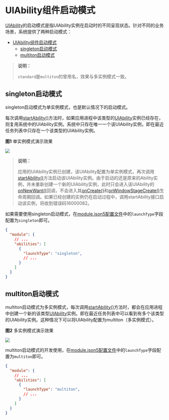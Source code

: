 # UIAbility组件启动模式

[UIAbility](../../../API_Reference/source_zh_cn/apis/AbilityKit/cj-apis-ability.md#class-uiability)的启动模式是指UIAbility实例在启动时的不同呈现状态。针对不同的业务场景，系统提供了两种启动模式：

- [UIAbility组件启动模式](#uiability组件启动模式)
  - [singleton启动模式](#singleton启动模式)
  - [multiton启动模式](#multiton启动模式)

> **说明：**
>
> `standard`是`multiton`的曾用名，效果与多实例模式一致。

## singleton启动模式

singleton启动模式为单实例模式，也是默认情况下的启动模式。

每次调用[startAbility()](../../../API_Reference/source_zh_cn/apis/AbilityKit/cj-apis-ability.md#func-startabilitywant)方法时，如果应用进程中该类型的[UIAbility](../../../API_Reference/source_zh_cn/apis/AbilityKit/cj-apis-ability.md#class-uiability)实例已经存在，则复用系统中的UIAbility实例。系统中只存在唯一一个该UIAbility实例，即在最近任务列表中只存在一个该类型的UIAbility实例。

**图1** 单实例模式演示效果

<img src="./figures/uiability-launch-type1.gif" style="zoom:90%">

> **说明：**
>
> 应用的UIAbility实例已创建，该UIAbility配置为单实例模式，再次调用[startAbility()](../../../API_Reference/source_zh_cn/apis/AbilityKit/cj-apis-ability.md#func-startabilitywant)方法启动该UIAbility实例。由于启动的还是原来的Ability实例，并未重新创建一个新的UIAbility实例，此时只会进入该UIAbility的[onNewWant()](../../../API_Reference/source_zh_cn/apis/AbilityKit/cj-apis-ability.md#func-onnewwantwant-launchparam)回调，不会进入其[onCreate()](../../../API_Reference/source_zh_cn/apis/AbilityKit/cj-apis-ability.md#func-oncreatewant-launchparam)和[onWindowStageCreate()](../../../API_Reference/source_zh_cn/apis/AbilityKit/cj-apis-ability.md#func-onwindowstagecreatewindowstage)生命周期回调。如果已经创建的实例仍在启动过程中，调用startAbility接口启动该实例，将收到错误码16000082。

如果需要使用singleton启动模式，在[module.json5配置文件](../cj-start/basic-knowledge/module-configuration-file.md)中的`launchType`字段配置为`singleton`即可。

```json
{
  "module": {
    // ...
    "abilities": [
      {
        "launchType": "singleton",
        // ...
      }
    ]
  }
}
```

## multiton启动模式

multiton启动模式为多实例模式，每次调用[startAbility()](../../../API_Reference/source_zh_cn/apis/AbilityKit/cj-apis-ability.md#func-startabilitywant)方法时，都会在应用进程中创建一个新的该类型[UIAbility](../../../API_Reference/source_zh_cn/apis/AbilityKit/cj-apis-ability.md#class-uiability)实例。即在最近任务列表中可以看到有多个该类型的UIAbility实例。这种情况下可以将UIAbility配置为multiton（多实例模式）。

**图2** 多实例模式演示效果

<img src="./figures/uiability-launch-type2.gif" style="zoom:90%">

multiton启动模式的开发使用，在[module.json5配置文件](../cj-start/basic-knowledge/module-configuration-file.md)中的`launchType`字段配置为`multiton`即可。

```json
{
  "module": {
    // ...
    "abilities": [
      {
        "launchType": "multiton",
        // ...
      }
    ]
  }
}
```
